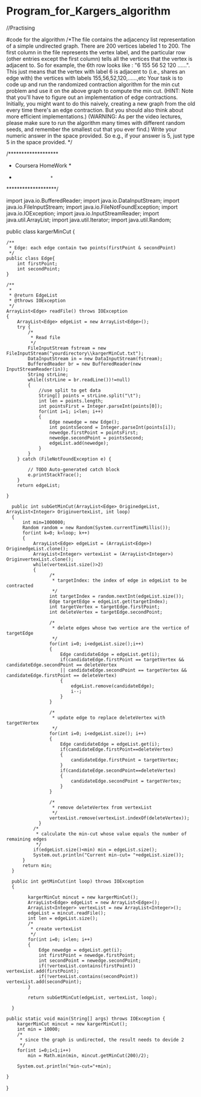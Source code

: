 # Program_for_Kargers_algorithm
//Practising

#code for the algorithm
/*The file contains the adjacency list representation of a simple undirected graph. There are 200 vertices labeled 1 to 200. The first column in the file represents the vertex label, and the particular row (other entries except the first column) tells all the vertices that the vertex is adjacent to. So for example, the 6th row looks like : "6	155	56	52	120	......". This just means that the vertex with label 6 is adjacent to (i.e., shares an edge with) the vertices with labels 155,56,52,120,......,etc
Your task is to code up and run the randomized contraction algorithm for the min cut problem and use it on the above graph to compute the min cut. (HINT: Note that you'll have to figure out an implementation of edge contractions. Initially, you might want to do this naively, creating a new graph from the old every time there's an edge contraction. But you should also think about more efficient implementations.) (WARNING: As per the video lectures, please make sure to run the algorithm many times with different random seeds, and remember the smallest cut that you ever find.) Write your numeric answer in the space provided. So e.g., if your answer is 5, just type 5 in the space provided.
*/

/*******************
*    Coursera HomeWork   *
*                  *
*******************/

import java.io.BufferedReader;
import java.io.DataInputStream;
import java.io.FileInputStream;
import java.io.FileNotFoundException;
import java.io.IOException;
import java.io.InputStreamReader;
import java.util.ArrayList;
import java.util.Iterator;
import java.util.Random;


public class kargerMinCut {

	/**
	 * Edge: each edge contain two points(firstPoint & secondPoint) 
	 */
	public class Edge{
		int firstPoint;
		int secondPoint;
	}
	
	/**
	 * 
	 * @return EdgeList
	 * @throws IOException
	 */
	ArrayList<Edge> readFile() throws IOException
	{
		ArrayList<Edge> edgeList = new ArrayList<Edge>();
		try {
			/*
			 * Read file
			 */
			FileInputStream fstream = new FileInputStream("yourdirectory\\kargerMinCut.txt");
			DataInputStream in = new DataInputStream(fstream);
			BufferedReader br = new BufferedReader(new InputStreamReader(in));
			String strLine;
			while((strLine = br.readLine())!=null)
			{
				//use split to get data
				String[] points = strLine.split("\t");
				int len = points.length;
				int pointsFirst = Integer.parseInt(points[0]);
				for(int i=1; i<len; i++)
				{
					Edge newedge = new Edge();
					int pointsSecond = Integer.parseInt(points[i]);
					newedge.firstPoint = pointsFirst;
					newedge.secondPoint = pointsSecond;
					edgeList.add(newedge);
				}
			}
		} catch (FileNotFoundException e) {
			
			// TODO Auto-generated catch block
			e.printStackTrace();
		}
		return edgeList;
		
	}
	  
	  public int subGetMinCut(ArrayList<Edge> OriginedgeList, ArrayList<Integer> OriginvertexList, int loop)
	  {
		  int min=1000000;
		  Random random = new Random(System.currentTimeMillis());
		  for(int k=0; k<loop; k++)
		  {
			  ArrayList<Edge> edgeList = (ArrayList<Edge>) OriginedgeList.clone();
			  ArrayList<Integer> vertexList = (ArrayList<Integer>) OriginvertexList.clone();
			  while(vertexList.size()>2)
			  {
					/*
					 * targetIndex: the index of edge in edgeList to be contracted
					 */
					int targetIndex = random.nextInt(edgeList.size());			
					Edge targetEdge = edgeList.get(targetIndex);
					int targetVertex = targetEdge.firstPoint;
					int deleteVertex = targetEdge.secondPoint;
									
					/*
					 * delete edges whose two vertice are the vertice of targetEdge
					 */
					for(int i=0; i<edgeList.size();i++)
					{
						Edge candidateEdge = edgeList.get(i);
						if(candidateEdge.firstPoint == targetVertex && candidateEdge.secondPoint == deleteVertex 
						|| candidateEdge.secondPoint == targetVertex && candidateEdge.firstPoint == deleteVertex)
						{
							edgeList.remove(candidateEdge);
							i--;
						}
					}
					
					/*
					 * update edge to replace deleteVertex with targetVertex
					 */
					for(int i=0; i<edgeList.size(); i++)
					{
						Edge candidateEdge = edgeList.get(i);
						if(candidateEdge.firstPoint==deleteVertex)
						{
							candidateEdge.firstPoint = targetVertex;
						}
						if(candidateEdge.secondPoint==deleteVertex)
						{
							candidateEdge.secondPoint = targetVertex;
						}								
					}
					
					/*
					 * remove deleteVertex from vertexList
					 */
					vertexList.remove(vertexList.indexOf(deleteVertex));
				}
			  /*
			   * calculate the min-cut whose value equals the number of remaining edges
			   */
			  if(edgeList.size()<min) min = edgeList.size();
			  System.out.println("Current min-cut= "+edgeList.size());
		  }
		  return min;
	  }
	 
	  public int getMinCut(int loop) throws IOException
	  {
		    
			kargerMinCut mincut = new kargerMinCut();
			ArrayList<Edge> edgeList = new ArrayList<Edge>();
			ArrayList<Integer> vertexList = new ArrayList<Integer>();
			edgeList = mincut.readFile();
			int len = edgeList.size();
			/*
			 * create vertexList
			 */
			for(int i=0; i<len; i++)
			{
				Edge newedge = edgeList.get(i);
				int firstPoint = newedge.firstPoint;
				int secondPoint = newedge.secondPoint;
				if(!vertexList.contains(firstPoint)) vertexList.add(firstPoint);
				if(!vertexList.contains(secondPoint)) vertexList.add(secondPoint);		
			}
			
			return subGetMinCut(edgeList, vertexList, loop);
		  
	  }
	
	public static void main(String[] args) throws IOException {
		kargerMinCut mincut = new kargerMinCut();
		int min = 10000;
		/*
		 * since the graph is undirected, the result needs to devide 2
		 */
		for(int i=0;i<1;i++)
			min = Math.min(min, mincut.getMinCut(200)/2);
		
		System.out.println("min-cut="+min);
		
	}

}


